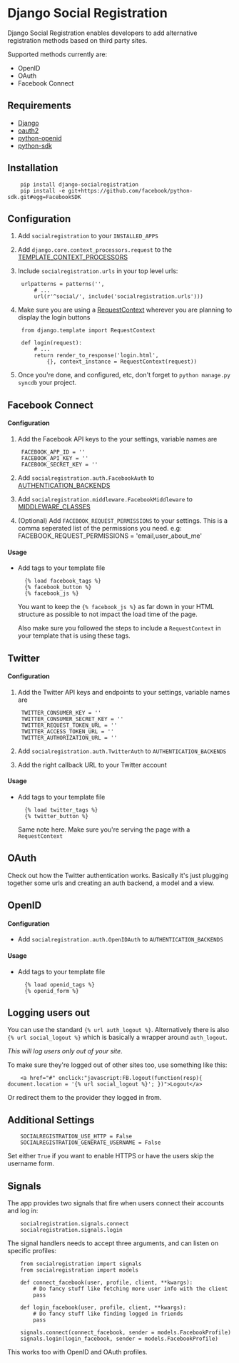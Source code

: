 # Django Social Registration

Django Social Registration enables developers to add alternative registration
methods based on third party sites.

Supported methods currently are:

* OpenID
* OAuth
* Facebook Connect

## Requirements

* [Django](http://pypi.python.org/pypi/django/)
* [oauth2](http://pypi.python.org/pypi/oauth2/)
* [python-openid](http://pypi.python.org/pypi/python-openid)
* [python-sdk](https://github.com/facebook/python-sdk)

## Installation

		pip install django-socialregistration
		pip install -e git+https://github.com/facebook/python-sdk.git#egg=FacebookSDK
	
## Configuration

1. Add `socialregistration` to your `INSTALLED_APPS`
2. Add `django.core.context_processors.request` to the [TEMPLATE_CONTEXT_PROCESSORS](http://docs.djangoproject.com/en/1.3/ref/settings/#template-context-processors)
3. Include `socialregistration.urls` in your top level urls:

		urlpatterns = patterns('', 
			# ...
			url(r'^social/', include('socialregistration.urls')))

4. Make sure you are using a [RequestContext](http://docs.djangoproject.com/en/1.3/ref/templates/api/#subclassing-context-requestcontext) wherever you are planning to display the
   login buttons
  
		from django.template import RequestContext
	
		def login(request):
			# ...
			return render_to_response('login.html',
				{}, context_instance = RequestContext(request))
				
5. Once you're done, and configured, etc, don't forget to `python manage.py syncdb` your project.

## Facebook Connect

#### Configuration

1. Add the Facebook API keys to the your settings, variable names are

		FACEBOOK_APP_ID = ''
		FACEBOOK_API_KEY = ''
		FACEBOOK_SECRET_KEY = ''

2. Add `socialregistration.auth.FacebookAuth` to [AUTHENTICATION_BACKENDS](http://docs.djangoproject.com/en/1.3/ref/settings/#authentication-backends)
3. Add `socialregistration.middleware.FacebookMiddleware` to [MIDDLEWARE_CLASSES](http://docs.djangoproject.com/en/1.3/ref/settings/#middleware-classes)
4. (Optional) Add `FACEBOOK_REQUEST_PERMISSIONS` to your settings. This is a comma seperated list of the permissions you need. e.g:
		FACEBOOK_REQUEST_PERMISSIONS = 'email,user_about_me'
        


#### Usage

* Add tags to your template file

		{% load facebook_tags %}
		{% facebook_button %}
		{% facebook_js %}
	
  You want to keep the `{% facebook_js %}` as far down in your HTML structure as possible to 
  not impact the load time of the page.
  
  Also make sure you followed the steps to include a `RequestContext` in your template that 
  is using these tags.
  
## Twitter

#### Configuration  

1. Add the Twitter API keys and endpoints to your settings, variable names are

		TWITTER_CONSUMER_KEY = ''
	    TWITTER_CONSUMER_SECRET_KEY = ''
	    TWITTER_REQUEST_TOKEN_URL = ''
	    TWITTER_ACCESS_TOKEN_URL = ''
	    TWITTER_AUTHORIZATION_URL = ''
		
2. Add `socialregistration.auth.TwitterAuth` to `AUTHENTICATION_BACKENDS`
3. Add the right callback URL to your Twitter account

#### Usage

* Add tags to your template file

		{% load twitter_tags %}
		{% twitter_button %}
		
  Same note here. Make sure you're serving the page with a `RequestContext`


## OAuth

Check out how the Twitter authentication works. Basically it's just plugging
together some urls and creating an auth backend, a model and a view.

## OpenID

#### Configuration

* Add `socialregistration.auth.OpenIDAuth` to `AUTHENTICATION_BACKENDS`

#### Usage

* Add tags to your template file

		{% load openid_tags %}
		{% openid_form %}
		
## Logging users out

You can use the standard `{% url auth_logout %}`. Alternatively there is also `{% url social_logout %}`
which is basically a wrapper around `auth_logout`.

*This will log users only out of your site*. 

To make sure they're logged out of other sites too, use something like this:

		<a href="#" onclick:"javascript:FB.logout(function(resp){ document.location = '{% url social_logout %}'; })">Logout</a>
		
Or redirect them to the provider they logged in from.

## Additional Settings

		SOCIALREGISTRATION_USE_HTTP = False
		SOCIALREGISTRATION_GENERATE_USERNAME = False

Set either `True` if you want to enable HTTPS or have the users skip the username form.


## Signals

The app provides two signals that fire when users connect their accounts and log in:

		socialregistration.signals.connect
		socialregistration.signals.login

The signal handlers needs to accept three arguments, and can listen on specific profiles:

		from socialregistration import signals
		from socialregistration import models
		
		def connect_facebook(user, profile, client, **kwargs):
			# Do fancy stuff like fetching more user info with the client
			pass
		
		def login_facebook(user, profile, client, **kwargs):
			# Do fancy stuff like finding logged in friends
			pass
		
		signals.connect(connect_facebook, sender = models.FacebookProfile)
		signals.login(login_facebook, sender = models.FacebookProfile)

This works too with OpenID and OAuth profiles.
